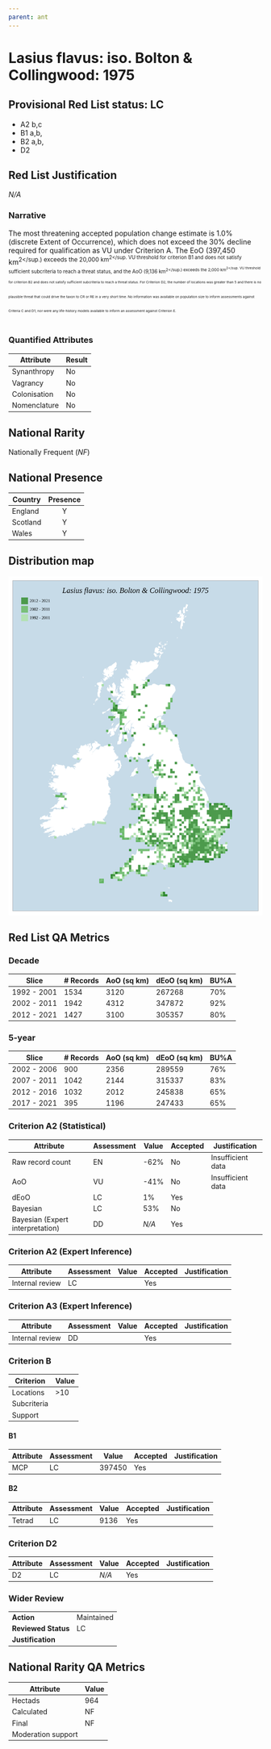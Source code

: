 ```yaml
---
parent: ant
---
```


# Lasius flavus: iso. Bolton & Collingwood: 1975

## Provisional Red List status: LC
- A2 b,c
- B1 a,b, 
- B2 a,b, 
- D2

## Red List Justification
*N/A*
### Narrative


The most threatening accepted population change estimate is 1.0% (discrete Extent of Occurrence), which does not exceed the 30% decline required for qualification as VU under Criterion A. The EoO (397,450 km<sup>2</sup.) exceeds the 20,000 km<sup>2</sup. VU threshold for criterion B1 and does not satisfy sufficient subcriteria to reach a threat status, and the AoO (9,136 km<sup>2</sup.) exceeds the 2,000 km<sup>2</sup. VU threshold for criterion B2 and does not satisfy sufficient subcriteria to reach a threat status. For Criterion D2, the number of locations was greater than 5 and there is no plausible threat that could drive the taxon to CR or RE in a very short time. No information was available on population size to inform assessments against Criteria C and D1; nor were any life-history models available to inform an assessment against Criterion E.
### Quantified Attributes
|Attribute|Result|
|---|---|
|Synanthropy|No|
|Vagrancy|No|
|Colonisation|No|
|Nomenclature|No|


## National Rarity
Nationally Frequent (*NF*)

## National Presence
|Country|Presence
|---|:-:|
|England|Y|
|Scotland|Y|
|Wales|Y|


## Distribution map
![](../map/283.svg)

## Red List QA Metrics
### Decade
| Slice | # Records | AoO (sq km) | dEoO (sq km) |BU%A |
|---|---|---|---|---|
|1992 - 2001|1534|3120|267268|70%|
|2002 - 2011|1942|4312|347872|92%|
|2012 - 2021|1427|3100|305357|80%|
### 5-year
| Slice | # Records | AoO (sq km) | dEoO (sq km) |BU%A |
|---|---|---|---|---|
|2002 - 2006|900|2356|289559|76%|
|2007 - 2011|1042|2144|315337|83%|
|2012 - 2016|1032|2012|245838|65%|
|2017 - 2021|395|1196|247433|65%|
### Criterion A2 (Statistical)
|Attribute|Assessment|Value|Accepted|Justification
|---|---|---|---|---|
|Raw record count|EN|-62%|No|Insufficient data|
|AoO|VU|-41%|No|Insufficient data|
|dEoO|LC|1%|Yes||
|Bayesian|LC|53%|No||
|Bayesian (Expert interpretation)|DD|*N/A*|Yes||
### Criterion A2 (Expert Inference)
|Attribute|Assessment|Value|Accepted|Justification
|---|---|---|---|---|
|Internal review|LC||Yes||
### Criterion A3 (Expert Inference)
|Attribute|Assessment|Value|Accepted|Justification
|---|---|---|---|---|
|Internal review|DD||Yes||
### Criterion B
|Criterion| Value|
|---|---|
|Locations|>10|
|Subcriteria||
|Support||
#### B1
|Attribute|Assessment|Value|Accepted|Justification
|---|---|---|---|---|
|MCP|LC|397450|Yes||
#### B2
|Attribute|Assessment|Value|Accepted|Justification
|---|---|---|---|---|
|Tetrad|LC|9136|Yes||
### Criterion D2
|Attribute|Assessment|Value|Accepted|Justification
|---|---|---|---|---|
|D2|LC|*N/A*|Yes||
### Wider Review
|  |  |
|---|---|
|**Action**|Maintained|
|**Reviewed Status**|LC|
|**Justification**||


## National Rarity QA Metrics
|Attribute|Value|
|---|---|
|Hectads|964|
|Calculated|NF|
|Final|NF|
|Moderation support||


